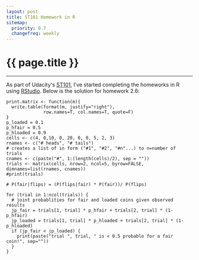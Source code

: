 ```yaml
---
layout: post
title: ST101 Homework in R
sitemap:
  priority: 0.7
  changefreq: weekly
---
```


# {{ page.title }}

---------------------------------------

As part of Udacity's [ST101](http://www.udacity.com/view#Course/st101/), I've started completing the homeworks in R using [RStudio](http://rstudio.org/). Below is the solution for homework 2.6:

    print.matrix <- function(m){
      write.table(format(m, justify="right"),
                  row.names=T, col.names=T, quote=F)
    }
    p_loaded = 0.1
    p_hfair = 0.5
    p_hloaded = 0.9
    cells <- c(4, 0,10, 0, 20, 0, 0, 5, 2, 3)
    rnames <- c("# heads", "# tails")
    # creates a list of in form ("#1", "#2", "#n"...) to n=number of trials
    cnames <- c(paste("#", 1:(length(cells)/2), sep = "")) 
    trials <- matrix(cells, nrow=2, ncol=5, byrow=FALSE, dimnames=list(rnames, cnames))
    #print(trials)
     
    # P(fair|flips) = (P(flips|fair) * P(fair))/ P(flips)
     
    for (trial in 1:ncol(trials)) {
      # joint probablities for fair and loaded coins given observed results
      jp_fair = trials[1, trial] * p_hfair + trials[2, trial] * (1-p_hfair)
      jp_loaded = trials[1, trial] * p_hloaded + trials[2, trial] * (1-p_hloaded)
      if (jp_fair < jp_loaded) {
        print(paste("trial ", trial, " is < 0.5 probable for a fair coin!", sep=""))
      } 
    }

